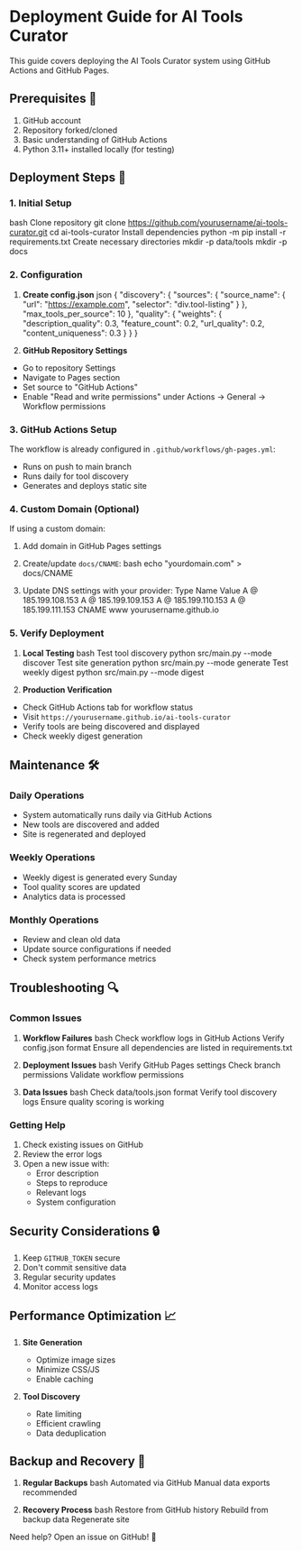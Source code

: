 # Deployment Guide for AI Tools Curator

This guide covers deploying the AI Tools Curator system using GitHub Actions and GitHub Pages.

## Prerequisites 🔧

1. GitHub account
2. Repository forked/cloned
3. Basic understanding of GitHub Actions
4. Python 3.11+ installed locally (for testing)

## Deployment Steps 🚀

### 1. Initial Setup
bash
Clone repository
git clone https://github.com/yourusername/ai-tools-curator.git
cd ai-tools-curator
Install dependencies
python -m pip install -r requirements.txt
Create necessary directories
mkdir -p data/tools
mkdir -p docs

### 2. Configuration

1. **Create config.json**
json
{
"discovery": {
"sources": {
"source_name": {
"url": "https://example.com",
"selector": "div.tool-listing"
}
},
"max_tools_per_source": 10
},
"quality": {
"weights": {
"description_quality": 0.3,
"feature_count": 0.2,
"url_quality": 0.2,
"content_uniqueness": 0.3
}
}
}

2. **GitHub Repository Settings**
- Go to repository Settings
- Navigate to Pages section
- Set source to "GitHub Actions"
- Enable "Read and write permissions" under Actions → General → Workflow permissions

### 3. GitHub Actions Setup

The workflow is already configured in `.github/workflows/gh-pages.yml`:
- Runs on push to main branch
- Runs daily for tool discovery
- Generates and deploys static site

### 4. Custom Domain (Optional)

If using a custom domain:

1. Add domain in GitHub Pages settings
2. Create/update `docs/CNAME`:
bash
echo "yourdomain.com" > docs/CNAME

3. Update DNS settings with your provider:
Type Name Value
A @ 185.199.108.153
A @ 185.199.109.153
A @ 185.199.110.153
A @ 185.199.111.153
CNAME www yourusername.github.io

### 5. Verify Deployment

1. **Local Testing**
bash
Test tool discovery
python src/main.py --mode discover
Test site generation
python src/main.py --mode generate
Test weekly digest
python src/main.py --mode digest

2. **Production Verification**
- Check GitHub Actions tab for workflow status
- Visit `https://yourusername.github.io/ai-tools-curator`
- Verify tools are being discovered and displayed
- Check weekly digest generation

## Maintenance 🛠️

### Daily Operations
- System automatically runs daily via GitHub Actions
- New tools are discovered and added
- Site is regenerated and deployed

### Weekly Operations
- Weekly digest is generated every Sunday
- Tool quality scores are updated
- Analytics data is processed

### Monthly Operations
- Review and clean old data
- Update source configurations if needed
- Check system performance metrics

## Troubleshooting 🔍

### Common Issues

1. **Workflow Failures**
bash
Check workflow logs in GitHub Actions
Verify config.json format
Ensure all dependencies are listed in requirements.txt

2. **Deployment Issues**
bash
Verify GitHub Pages settings
Check branch permissions
Validate workflow permissions

3. **Data Issues**
bash
Check data/tools.json format
Verify tool discovery logs
Ensure quality scoring is working

### Getting Help

1. Check existing issues on GitHub
2. Review the error logs
3. Open a new issue with:
   - Error description
   - Steps to reproduce
   - Relevant logs
   - System configuration

## Security Considerations 🔒

1. Keep `GITHUB_TOKEN` secure
2. Don't commit sensitive data
3. Regular security updates
4. Monitor access logs

## Performance Optimization 📈

1. **Site Generation**
   - Optimize image sizes
   - Minimize CSS/JS
   - Enable caching

2. **Tool Discovery**
   - Rate limiting
   - Efficient crawling
   - Data deduplication

## Backup and Recovery 💾

1. **Regular Backups**
bash
Automated via GitHub
Manual data exports recommended

2. **Recovery Process**
bash
Restore from GitHub history
Rebuild from backup data
Regenerate site

Need help? Open an issue on GitHub! 🚀